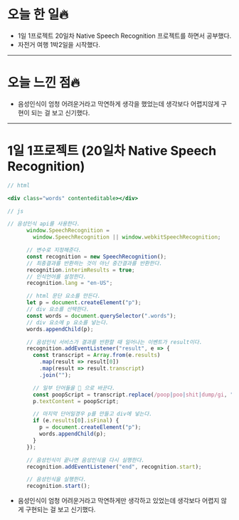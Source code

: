 # 오늘 한 일🔥

- 1일 1프로젝트 20일차 Native Speech Recognition 프로젝트를 하면서 공부했다.
- 자전거 여행 1박2일을 시작했다.

---

# 오늘 느낀 점🔥

- 음성인식이 엄청 어려운거라고 막연하게 생각을 했었는데 생각보다 어렵지않게 구현이 되는 걸 보고 신기했다.

---

# 1일 1프로젝트 (20일차 Native Speech Recognition)

```jsx
// html

<div class="words" contenteditable></div>
```

```jsx
// js

// 음성인식 api를 사용한다.
      window.SpeechRecognition =
        window.SpeechRecognition || window.webkitSpeechRecognition;

      // 변수로 지정해준다.
      const recognition = new SpeechRecognition();
      // 최종결과를 반환하는 것이 아닌 중간결과를 반환한다.
      recognition.interimResults = true;
      // 인식언어를 설정한다.
      recognition.lang = "en-US";

      // html 문단 요소를 만든다.
      let p = document.createElement("p");
      // div 요소를 선택한다.
      const words = document.querySelector(".words");
      // div 요소에 p 요소를 넣는다.
      words.appendChild(p);

      // 음성인식 서비스가 결과를 반환할 때 일어나는 이벤트가 result이다.
      recognition.addEventListener("result", e => {
        const transcript = Array.from(e.results)
          .map(result => result[0])
          .map(result => result.transcript)
          .join("");

        // 일부 단어들을 💩 으로 바꾼다.
        const poopScript = transcript.replace(/poop|poo|shit|dump/gi, "💩");
        p.textContent = poopScript;

        // 마지막 단어일경우 p를 만들고 div에 넣는다.
        if (e.results[0].isFinal) {
          p = document.createElement("p");
          words.appendChild(p);
        }
      });

      // 음성인식이 끝나면 음성인식을 다시 실행한다.
      recognition.addEventListener("end", recognition.start);

      // 음성인식을 실행한다.
      recognition.start();
```

- 음성인식이 엄청 어려운거라고 막연하게만 생각하고 있었는데 생각보다 어렵지 않게 구현되는 걸 보고 신기했다.
